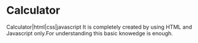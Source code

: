 # Calculator
Calculator|html|css|javascript
It is completely created by using HTML and Javascript only.For  understanding this  basic knowedge is enough. 
